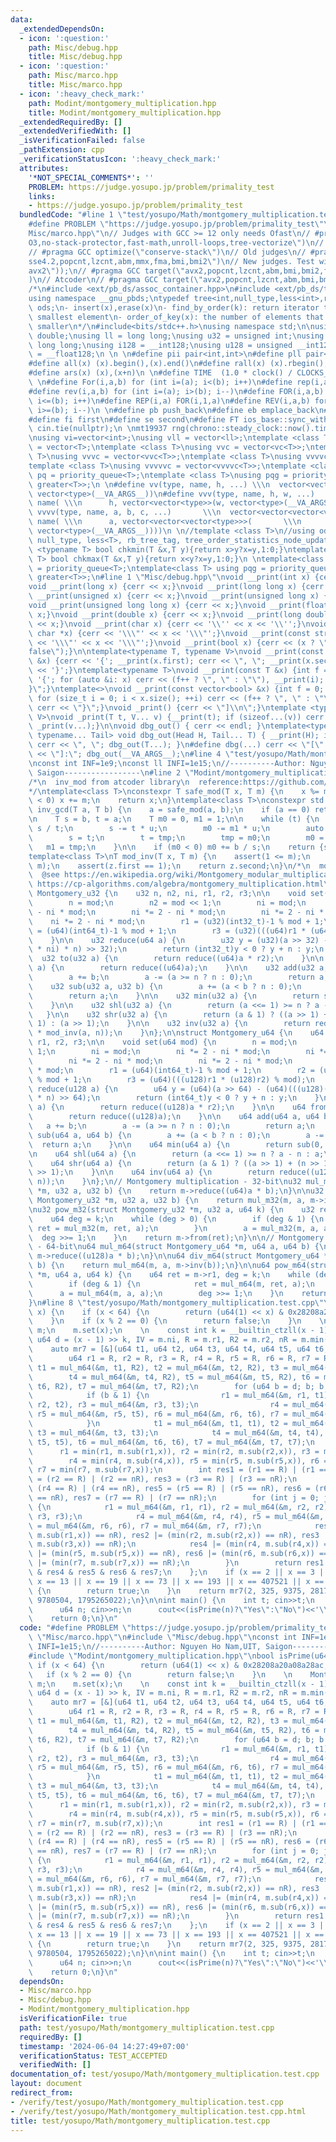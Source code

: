 ```yaml
---
data:
  _extendedDependsOn:
  - icon: ':question:'
    path: Misc/debug.hpp
    title: Misc/debug.hpp
  - icon: ':question:'
    path: Misc/marco.hpp
    title: Misc/marco.hpp
  - icon: ':heavy_check_mark:'
    path: Modint/montgomery_multiplication.hpp
    title: Modint/montgomery_multiplication.hpp
  _extendedRequiredBy: []
  _extendedVerifiedWith: []
  _isVerificationFailed: false
  _pathExtension: cpp
  _verificationStatusIcon: ':heavy_check_mark:'
  attributes:
    '*NOT_SPECIAL_COMMENTS*': ''
    PROBLEM: https://judge.yosupo.jp/problem/primality_test
    links:
    - https://judge.yosupo.jp/problem/primality_test
  bundledCode: "#line 1 \"test/yosupo/Math/montgomery_multiplication.test.cpp\"\n\
    #define PROBLEM \"https://judge.yosupo.jp/problem/primality_test\"\n#line 2 \"\
    Misc/marco.hpp\"\n// Judges with GCC >= 12 only needs Ofast\n// #pragma GCC optimize(\"\
    O3,no-stack-protector,fast-math,unroll-loops,tree-vectorize\")\n// MLE optimization\n\
    // #pragma GCC optimize(\"conserve-stack\")\n// Old judges\n// #pragma GCC target(\"\
    sse4.2,popcnt,lzcnt,abm,mmx,fma,bmi,bmi2\")\n// New judges. Test with assert(__builtin_cpu_supports(\"\
    avx2\"));\n// #pragma GCC target(\"avx2,popcnt,lzcnt,abm,bmi,bmi2,fma,tune=native\"\
    )\n// Atcoder\n// #pragma GCC target(\"avx2,popcnt,lzcnt,abm,bmi,bmi2,fma\")\n\
    /*\n#include <ext/pb_ds/assoc_container.hpp>\n#include <ext/pb_ds/tree_policy.hpp>\n\
    using namespace __gnu_pbds;\ntypedef tree<int,null_type,less<int>,rb_tree_tag,tree_order_statistics_node_update>\
    \ ods;\n- insert(x),erase(x)\n- find_by_order(k): return iterator to the k-th\
    \ smallest element\n- order_of_key(x): the number of elements that are strictly\
    \ smaller\n*/\n#include<bits/stdc++.h>\nusing namespace std;\n\nusing ld = long\
    \ double;\nusing ll = long long;\nusing u32 = unsigned int;\nusing u64 = unsigned\
    \ long long;\nusing i128 = __int128;\nusing u128 = unsigned __int128;\nusing f128\
    \ = __float128;\n \n \n#define pii pair<int,int>\n#define pll pair<ll,ll>\n \n\
    #define all(x) (x).begin(),(x).end()\n#define rall(x) (x).rbegin(),(x).rend()\n\
    #define ars(x) (x),(x+n)\n \n#define TIME  (1.0 * clock() / CLOCKS_PER_SEC)\n\
    \ \n#define For(i,a,b) for (int i=(a); i<(b); i++)\n#define rep(i,a) For(i,0,a)\n\
    #define rev(i,a,b) for (int i=(a); i>(b); i--)\n#define FOR(i,a,b) for (int i=(a);\
    \ i<=(b); i++)\n#define REP(i,a) FOR(i,1,a)\n#define REV(i,a,b) for (int i=(a);\
    \ i>=(b); i--)\n \n#define pb push_back\n#define eb emplace_back\n#define mp make_pair\n\
    #define fi first\n#define se second\n#define FT ios_base::sync_with_stdio(false);\
    \ cin.tie(nullptr);\n \nmt19937 rng(chrono::steady_clock::now().time_since_epoch().count());\n\
    \nusing vi=vector<int>;\nusing vll = vector<ll>;\ntemplate <class T>\nusing vc\
    \ = vector<T>;\ntemplate <class T>\nusing vvc = vector<vc<T>>;\ntemplate <class\
    \ T>\nusing vvvc = vector<vvc<T>>;\ntemplate <class T>\nusing vvvvc = vector<vvvc<T>>;\n\
    template <class T>\nusing vvvvvc = vector<vvvvc<T>>;\ntemplate <class T>\nusing\
    \ pq = priority_queue<T>;\ntemplate <class T>\nusing pqg = priority_queue<T, vector<T>,\
    \ greater<T>>;\n \n#define vv(type, name, h, ...) \\\n  vector<vector<type>> name(h,\
    \ vector<type>(__VA_ARGS__))\n#define vvv(type, name, h, w, ...)   \\\n  vector<vector<vector<type>>>\
    \ name( \\\n      h, vector<vector<type>>(w, vector<type>(__VA_ARGS__)))\n#define\
    \ vvvv(type, name, a, b, c, ...)       \\\n  vector<vector<vector<vector<type>>>>\
    \ name( \\\n      a, vector<vector<vector<type>>>(       \\\n             b, vector<vector<type>>(c,\
    \ vector<type>(__VA_ARGS__))))\n \n//template <class T>\n//using ods =\n//   tree<T,\
    \ null_type, less<T>, rb_tree_tag, tree_order_statistics_node_update>;\n \ntemplate\
    \ <typename T> bool chkmin(T &x,T y){return x>y?x=y,1:0;}\ntemplate <typename\
    \ T> bool chkmax(T &x,T y){return x<y?x=y,1:0;}\n \ntemplate<class T> using pq\
    \ = priority_queue<T>;\ntemplate<class T> using pqg = priority_queue<T, vector<T>,\
    \ greater<T>>;\n#line 1 \"Misc/debug.hpp\"\nvoid __print(int x) {cerr << x;}\n\
    void __print(long x) {cerr << x;}\nvoid __print(long long x) {cerr << x;}\nvoid\
    \ __print(unsigned x) {cerr << x;}\nvoid __print(unsigned long x) {cerr << x;}\n\
    void __print(unsigned long long x) {cerr << x;}\nvoid __print(float x) {cerr <<\
    \ x;}\nvoid __print(double x) {cerr << x;}\nvoid __print(long double x) {cerr\
    \ << x;}\nvoid __print(char x) {cerr << '\\'' << x << '\\'';}\nvoid __print(const\
    \ char *x) {cerr << '\\\"' << x << '\\\"';}\nvoid __print(const string &x) {cerr\
    \ << '\\\"' << x << '\\\"';}\nvoid __print(bool x) {cerr << (x ? \"true\" : \"\
    false\");}\n\ntemplate<typename T, typename V>\nvoid __print(const pair<T, V>\
    \ &x) {cerr << '{'; __print(x.first); cerr << \", \"; __print(x.second); cerr\
    \ << '}';}\ntemplate<typename T>\nvoid __print(const T &x) {int f = 0; cerr <<\
    \ '{'; for (auto &i: x) cerr << (f++ ? \", \" : \"\"), __print(i); cerr << \"\
    }\";}\ntemplate<>\nvoid __print(const vector<bool> &x) {int f = 0; cerr << '{';\
    \ for (size_t i = 0; i < x.size(); ++i) cerr << (f++ ? \", \" : \"\"), __print(x[i]);\
    \ cerr << \"}\";}\nvoid _print() {cerr << \"]\\n\";}\ntemplate <typename T, typename...\
    \ V>\nvoid _print(T t, V... v) {__print(t); if (sizeof...(v)) cerr << \", \";\
    \ _print(v...);}\n\nvoid dbg_out() { cerr << endl; }\ntemplate<typename Head,\
    \ typename... Tail> void dbg_out(Head H, Tail... T) { __print(H); if (sizeof...(T))\
    \ cerr << \", \"; dbg_out(T...); }\n#define dbg(...) cerr << \"[\" << #__VA_ARGS__\
    \ << \"]:\"; dbg_out(__VA_ARGS__);\n#line 4 \"test/yosupo/Math/montgomery_multiplication.test.cpp\"\
    \nconst int INF=1e9;\nconst ll INFI=1e15;\n//----------Author: Nguyen Ho Nam,UIT,\
    \ Saigon-----------------\n#line 2 \"Modint/montgomery_multiplication.hpp\"\n\
    /*\n  inv_mod from atcoder library\n  reference:https://github.com/atcoder/ac-library/blob/master/atcoder/math.hpp\n\
    */\ntemplate<class T>\nconstexpr T safe_mod(T x, T m) {\n    x %= m;\n    if (x\
    \ < 0) x += m;\n    return x;\n}\ntemplate<class T>\nconstexpr std::pair<T, T>\
    \ inv_gcd(T a, T b) {\n    a = safe_mod(a, b);\n    if (a == 0) return {b, 0};\n\
    \n    T s = b, t = a;\n    T m0 = 0, m1 = 1;\n\n    while (t) {\n        T u =\
    \ s / t;\n        s -= t * u;\n        m0 -= m1 * u;\n        auto tmp = s;\n\
    \        s = t;\n        t = tmp;\n        tmp = m0;\n        m0 = m1;\n     \
    \   m1 = tmp;\n    }\n\n    if (m0 < 0) m0 += b / s;\n    return {s, m0};\n}\n\
    template<class T>\nT mod_inv(T x, T m) {\n    assert(1 <= m);\n    auto z = inv_gcd(x,\
    \ m);\n    assert(z.first == 1);\n    return z.second;\n}\n/*\n  montgomery multiplication\n\
    \  @see https://en.wikipedia.org/wiki/Montgomery_modular_multiplication\n  @see\
    \ https://cp-algorithms.com/algebra/montgomery_multiplication.html\n*/\nstruct\
    \ Montgomery_u32 {\n    u32 n, n2, ni, r1, r2, r3;\n\n    void set(u32 mod) {\n\
    \        n = mod;\n        n2 = mod << 1;\n        ni = mod;\n        ni *= 2\
    \ - ni * mod;\n        ni *= 2 - ni * mod;\n        ni *= 2 - ni * mod;\n    \
    \    ni *= 2 - ni * mod;\n        r1 = (u32)(int32_t)-1 % mod + 1;\n        r2\
    \ = (u64)(int64_t)-1 % mod + 1;\n        r3 = (u32)(((u64)r1 * (u64)r2) % mod);\n\
    \    }\n\n    u32 reduce(u64 a) {\n        u32 y = (u32)(a >> 32) - (u32)(((u64)((u32)a\
    \ * ni) * n) >> 32);\n        return (int32_t)y < 0 ? y + n : y;\n    }\n\n  \
    \  u32 to(u32 a) {\n        return reduce((u64)a * r2);\n    }\n\n    u32 from(u32\
    \ a) {\n        return reduce((u64)a);\n    }\n\n    u32 add(u32 a, u32 b) {\n\
    \        a += b;\n        a -= (a >= n ? n : 0);\n        return a;\n    }\n\n\
    \    u32 sub(u32 a, u32 b) {\n        a += (a < b ? n : 0);\n        a -= b;\n\
    \        return a;\n    }\n\n    u32 min(u32 a) {\n        return sub(0, a);\n\
    \    }\n\n    u32 shl(u32 a) {\n        return (a <<= 1) >= n ? a - n : a;\n \
    \   }\n\n    u32 shr(u32 a) {\n        return (a & 1) ? ((a >> 1) + (n >> 1) +\
    \ 1) : (a >> 1);\n    }\n\n    u32 inv(u32 a) {\n        return reduce((u64)r3\
    \ * mod_inv(a, n));\n    }\n};\n\nstruct Montgomery_u64 {\n    u64 n, n2, ni,\
    \ r1, r2, r3;\n\n    void set(u64 mod) {\n        n = mod;\n        n2 = mod <<\
    \ 1;\n        ni = mod;\n        ni *= 2 - ni * mod;\n        ni *= 2 - ni * mod;\n\
    \        ni *= 2 - ni * mod;\n        ni *= 2 - ni * mod;\n        ni *= 2 - ni\
    \ * mod;\n        r1 = (u64)(int64_t)-1 % mod + 1;\n        r2 = (u128)(i128)-1\
    \ % mod + 1;\n        r3 = (u64)(((u128)r1 * (u128)r2) % mod);\n    }\n\n    u64\
    \ reduce(u128 a) {\n        u64 y = (u64)(a >> 64) - (u64)(((u128)((u64)a * ni)\
    \ * n) >> 64);\n        return (int64_t)y < 0 ? y + n : y;\n    }\n\n    u64 to(u64\
    \ a) {\n        return reduce((u128)a * r2);\n    }\n\n    u64 from(u64 a) {\n\
    \        return reduce((u128)a);\n    }\n\n    u64 add(u64 a, u64 b) {\n     \
    \   a += b;\n        a -= (a >= n ? n : 0);\n        return a;\n    }\n\n    u64\
    \ sub(u64 a, u64 b) {\n        a += (a < b ? n : 0);\n        a -= b;\n      \
    \  return a;\n    }\n\n    u64 min(u64 a) {\n        return sub(0, a);\n    }\n\
    \n    u64 shl(u64 a) {\n        return (a <<= 1) >= n ? a - n : a;\n    }\n\n\
    \    u64 shr(u64 a) {\n        return (a & 1) ? ((a >> 1) + (n >> 1) + 1) : (a\
    \ >> 1);\n    }\n\n    u64 inv(u64 a) {\n        return reduce((u128)r3 * mod_inv(a,\
    \ n));\n    }\n};\n// Montgomery multiplication - 32-bit\nu32 mul_m32(struct Montgomery_u32\
    \ *m, u32 a, u32 b) {\n    return m->reduce((u64)a * b);\n}\n\nu32 div_m32(struct\
    \ Montgomery_u32 *m, u32 a, u32 b) {\n    return mul_m32(m, a, m->inv(b));\n}\n\
    \nu32 pow_m32(struct Montgomery_u32 *m, u32 a, u64 k) {\n    u32 ret = m->r1;\n\
    \    u64 deg = k;\n    while (deg > 0) {\n        if (deg & 1) {\n           \
    \ ret = mul_m32(m, ret, a);\n        }\n        a = mul_m32(m, a, a);\n      \
    \  deg >>= 1;\n    }\n    return m->from(ret);\n}\n\n// Montgomery multiplication\
    \ - 64-bit\nu64 mul_m64(struct Montgomery_u64 *m, u64 a, u64 b) {\n    return\
    \ m->reduce((u128)a * b);\n}\n\nu64 div_m64(struct Montgomery_u64 *m, u64 a, u64\
    \ b) {\n    return mul_m64(m, a, m->inv(b));\n}\n\nu64 pow_m64(struct Montgomery_u64\
    \ *m, u64 a, u64 k) {\n    u64 ret = m->r1, deg = k;\n    while (deg > 0) {\n\
    \        if (deg & 1) {\n            ret = mul_m64(m, ret, a);\n        }\n  \
    \      a = mul_m64(m, a, a);\n        deg >>= 1;\n    }\n    return m->from(ret);\n\
    }\n#line 8 \"test/yosupo/Math/montgomery_multiplication.test.cpp\"\nbool isPrime(u64\
    \ x) {\n    if (x < 64) {\n        return (u64(1) << x) & 0x28208a20a08a28ac;\n\
    \    }\n    if (x % 2 == 0) {\n        return false;\n    }\n    \n    Montgomery_u64\
    \ m;\n    m.set(x);\n    \n    const int k = __builtin_ctzll(x - 1);\n    const\
    \ u64 d = (x - 1) >> k, IV = m.ni, R = m.r1, R2 = m.r2, nR = m.min(R);\n    \n\
    \    auto mr7 = [&](u64 t1, u64 t2, u64 t3, u64 t4, u64 t5, u64 t6, u64 t7) {\n\
    \        u64 r1 = R, r2 = R, r3 = R, r4 = R, r5 = R, r6 = R, r7 = R;\n       \
    \ t1 = mul_m64(&m, t1, R2), t2 = mul_m64(&m, t2, R2), t3 = mul_m64(&m, t3, R2);\n\
    \        t4 = mul_m64(&m, t4, R2), t5 = mul_m64(&m, t5, R2), t6 = mul_m64(&m,\
    \ t6, R2), t7 = mul_m64(&m, t7, R2);\n        for (u64 b = d; b; b >>= 1) {\n\
    \            if (b & 1) {\n                r1 = mul_m64(&m, r1, t1), r2 = mul_m64(&m,\
    \ r2, t2), r3 = mul_m64(&m, r3, t3);\n                r4 = mul_m64(&m, r4, t4),\
    \ r5 = mul_m64(&m, r5, t5), r6 = mul_m64(&m, r6, t6), r7 = mul_m64(&m, r7, t7);\n\
    \            }\n            t1 = mul_m64(&m, t1, t1), t2 = mul_m64(&m, t2, t2),\
    \ t3 = mul_m64(&m, t3, t3);\n            t4 = mul_m64(&m, t4, t4), t5 = mul_m64(&m,\
    \ t5, t5), t6 = mul_m64(&m, t6, t6), t7 = mul_m64(&m, t7, t7);\n        }\n  \
    \      r1 = min(r1, m.sub(r1,x)), r2 = min(r2, m.sub(r2,x)), r3 = min(r3, m.sub(r3,x));\n\
    \        r4 = min(r4, m.sub(r4,x)), r5 = min(r5, m.sub(r5,x)), r6 = min(r6, m.sub(r6,x)),\
    \ r7 = min(r7, m.sub(r7,x));\n        int res1 = (r1 == R) | (r1 == nR), res2\
    \ = (r2 == R) | (r2 == nR), res3 = (r3 == R) | (r3 == nR);\n        int res4 =\
    \ (r4 == R) | (r4 == nR), res5 = (r5 == R) | (r5 == nR), res6 = (r6 == R) | (r6\
    \ == nR), res7 = (r7 == R) | (r7 == nR);\n        for (int j = 0; j < k - 1; ++j)\
    \ {\n            r1 = mul_m64(&m, r1, r1), r2 = mul_m64(&m, r2, r2), r3 = mul_m64(&m,\
    \ r3, r3);\n            r4 = mul_m64(&m, r4, r4), r5 = mul_m64(&m, r5, r5), r6\
    \ = mul_m64(&m, r6, r6), r7 = mul_m64(&m, r7, r7);\n            res1 |= (min(r1,\
    \ m.sub(r1,x)) == nR), res2 |= (min(r2, m.sub(r2,x)) == nR), res3 |= (min(r3,\
    \ m.sub(r3,x)) == nR);\n            res4 |= (min(r4, m.sub(r4,x)) == nR), res5\
    \ |= (min(r5, m.sub(r5,x)) == nR), res6 |= (min(r6, m.sub(r6,x)) == nR), res7\
    \ |= (min(r7, m.sub(r7,x)) == nR);\n        }\n        return res1 & res2 & res3\
    \ & res4 & res5 & res6 & res7;\n    };\n    if (x == 2 || x == 3 || x == 5 ||\
    \ x == 13 || x == 19 || x == 73 || x == 193 || x == 407521 || x == 299210837)\
    \ {\n        return true;\n    }\n    return mr7(2, 325, 9375, 28178, 450775,\
    \ 9780504, 1795265022);\n}\n\nint main() {\n    int t; cin>>t;\n    while(t--){\n\
    \      u64 n; cin>>n;\n      cout<<(isPrime(n)?\"Yes\":\"No\")<<'\\n';\n    }\n\
    \    return 0;\n}\n"
  code: "#define PROBLEM \"https://judge.yosupo.jp/problem/primality_test\"\n#include\
    \ \"Misc/marco.hpp\"\n#include \"Misc/debug.hpp\"\nconst int INF=1e9;\nconst ll\
    \ INFI=1e15;\n//----------Author: Nguyen Ho Nam,UIT, Saigon-----------------\n\
    #include \"Modint/montgomery_multiplication.hpp\"\nbool isPrime(u64 x) {\n   \
    \ if (x < 64) {\n        return (u64(1) << x) & 0x28208a20a08a28ac;\n    }\n \
    \   if (x % 2 == 0) {\n        return false;\n    }\n    \n    Montgomery_u64\
    \ m;\n    m.set(x);\n    \n    const int k = __builtin_ctzll(x - 1);\n    const\
    \ u64 d = (x - 1) >> k, IV = m.ni, R = m.r1, R2 = m.r2, nR = m.min(R);\n    \n\
    \    auto mr7 = [&](u64 t1, u64 t2, u64 t3, u64 t4, u64 t5, u64 t6, u64 t7) {\n\
    \        u64 r1 = R, r2 = R, r3 = R, r4 = R, r5 = R, r6 = R, r7 = R;\n       \
    \ t1 = mul_m64(&m, t1, R2), t2 = mul_m64(&m, t2, R2), t3 = mul_m64(&m, t3, R2);\n\
    \        t4 = mul_m64(&m, t4, R2), t5 = mul_m64(&m, t5, R2), t6 = mul_m64(&m,\
    \ t6, R2), t7 = mul_m64(&m, t7, R2);\n        for (u64 b = d; b; b >>= 1) {\n\
    \            if (b & 1) {\n                r1 = mul_m64(&m, r1, t1), r2 = mul_m64(&m,\
    \ r2, t2), r3 = mul_m64(&m, r3, t3);\n                r4 = mul_m64(&m, r4, t4),\
    \ r5 = mul_m64(&m, r5, t5), r6 = mul_m64(&m, r6, t6), r7 = mul_m64(&m, r7, t7);\n\
    \            }\n            t1 = mul_m64(&m, t1, t1), t2 = mul_m64(&m, t2, t2),\
    \ t3 = mul_m64(&m, t3, t3);\n            t4 = mul_m64(&m, t4, t4), t5 = mul_m64(&m,\
    \ t5, t5), t6 = mul_m64(&m, t6, t6), t7 = mul_m64(&m, t7, t7);\n        }\n  \
    \      r1 = min(r1, m.sub(r1,x)), r2 = min(r2, m.sub(r2,x)), r3 = min(r3, m.sub(r3,x));\n\
    \        r4 = min(r4, m.sub(r4,x)), r5 = min(r5, m.sub(r5,x)), r6 = min(r6, m.sub(r6,x)),\
    \ r7 = min(r7, m.sub(r7,x));\n        int res1 = (r1 == R) | (r1 == nR), res2\
    \ = (r2 == R) | (r2 == nR), res3 = (r3 == R) | (r3 == nR);\n        int res4 =\
    \ (r4 == R) | (r4 == nR), res5 = (r5 == R) | (r5 == nR), res6 = (r6 == R) | (r6\
    \ == nR), res7 = (r7 == R) | (r7 == nR);\n        for (int j = 0; j < k - 1; ++j)\
    \ {\n            r1 = mul_m64(&m, r1, r1), r2 = mul_m64(&m, r2, r2), r3 = mul_m64(&m,\
    \ r3, r3);\n            r4 = mul_m64(&m, r4, r4), r5 = mul_m64(&m, r5, r5), r6\
    \ = mul_m64(&m, r6, r6), r7 = mul_m64(&m, r7, r7);\n            res1 |= (min(r1,\
    \ m.sub(r1,x)) == nR), res2 |= (min(r2, m.sub(r2,x)) == nR), res3 |= (min(r3,\
    \ m.sub(r3,x)) == nR);\n            res4 |= (min(r4, m.sub(r4,x)) == nR), res5\
    \ |= (min(r5, m.sub(r5,x)) == nR), res6 |= (min(r6, m.sub(r6,x)) == nR), res7\
    \ |= (min(r7, m.sub(r7,x)) == nR);\n        }\n        return res1 & res2 & res3\
    \ & res4 & res5 & res6 & res7;\n    };\n    if (x == 2 || x == 3 || x == 5 ||\
    \ x == 13 || x == 19 || x == 73 || x == 193 || x == 407521 || x == 299210837)\
    \ {\n        return true;\n    }\n    return mr7(2, 325, 9375, 28178, 450775,\
    \ 9780504, 1795265022);\n}\n\nint main() {\n    int t; cin>>t;\n    while(t--){\n\
    \      u64 n; cin>>n;\n      cout<<(isPrime(n)?\"Yes\":\"No\")<<'\\n';\n    }\n\
    \    return 0;\n}\n"
  dependsOn:
  - Misc/marco.hpp
  - Misc/debug.hpp
  - Modint/montgomery_multiplication.hpp
  isVerificationFile: true
  path: test/yosupo/Math/montgomery_multiplication.test.cpp
  requiredBy: []
  timestamp: '2024-06-04 14:27:49+07:00'
  verificationStatus: TEST_ACCEPTED
  verifiedWith: []
documentation_of: test/yosupo/Math/montgomery_multiplication.test.cpp
layout: document
redirect_from:
- /verify/test/yosupo/Math/montgomery_multiplication.test.cpp
- /verify/test/yosupo/Math/montgomery_multiplication.test.cpp.html
title: test/yosupo/Math/montgomery_multiplication.test.cpp
---
```

